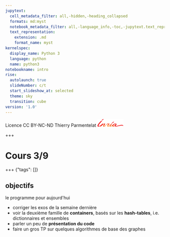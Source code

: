 ```yaml
---
jupytext:
  cell_metadata_filter: all,-hidden,-heading_collapsed
  formats: md:myst
  notebook_metadata_filter: all,-language_info,-toc,-jupytext.text_representation.jupytext_version,-jupytext.text_representation.format_version
  text_representation:
    extension: .md
    format_name: myst
kernelspec:
  display_name: Python 3
  language: python
  name: python3
notebookname: intro
rise:
  autolaunch: true
  slideNumber: c/t
  start_slideshow_at: selected
  theme: sky
  transition: cube
version: '1.0'
---
```


<div class="licence">
<span>Licence CC BY-NC-ND</span>
<span>Thierry Parmentelat</span>
<span><img src="media/inria-25-alpha.png" /></span>
</div>

+++

# Cours 3/9

+++ {"tags": []}

## objectifs

le programme pour aujourd'hui

* corriger les exos de la semaine dernière 
* voir la deuxième famille de **containers**, basés sur les **hash-tables**,
  i.e. dictionnaires et ensembles
* parler un peu de **présentation du code**
* faire un gros TP sur quelques algorithmes de base des graphes
